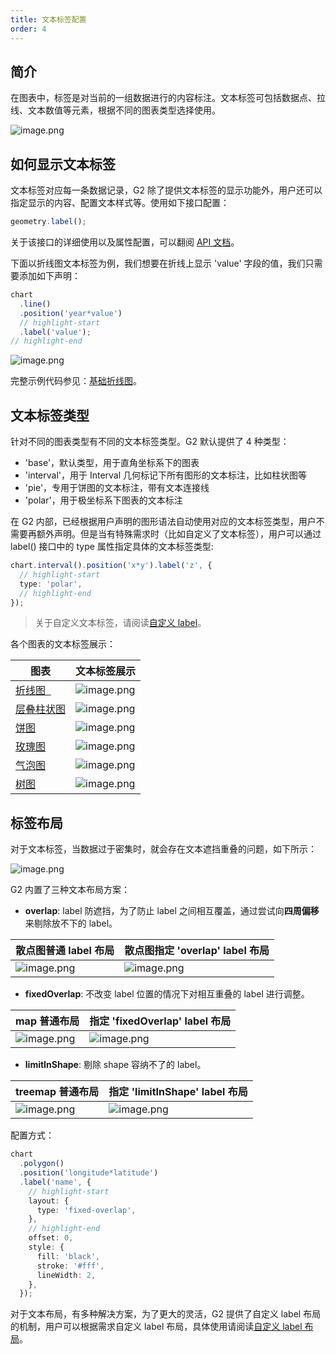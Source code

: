 ```yaml
---
title: 文本标签配置
order: 4
---
```


## 简介

在图表中，标签是对当前的一组数据进行的内容标注。文本标签可包括数据点、拉线、文本数值等元素，根据不同的图表类型选择使用。

![image.png](https://gw.alipayobjects.com/mdn/rms_f5c722/afts/img/A*qikhQZ--sIsAAAAAAAAAAABkARQnAQ)

## 如何显示文本标签

文本标签对应每一条数据记录，G2 除了提供文本标签的显示功能外，用户还可以指定显示的内容、配置文本样式等。使用如下接口配置：

```typescript
geometry.label();
```

关于该接口的详细使用以及属性配置，可以翻阅 [API 文档](../../api/label)。

下面以折线图文本标签为例，我们想要在折线上显示 'value' 字段的值，我们只需要添加如下声明：

```typescript
chart
  .line()
  .position('year*value')
  // highlight-start
  .label('value');
// highlight-end
```

![image.png](https://gw.alipayobjects.com/mdn/rms_f5c722/afts/img/A*ZCTfQamJWdwAAAAAAAAAAABkARQnAQ)

完整示例代码参见：[基础折线图](../../../examples/line/basic)。

## 文本标签类型

针对不同的图表类型有不同的文本标签类型。G2 默认提供了 4 种类型：

- 'base'，默认类型，用于直角坐标系下的图表
- 'interval'，用于 Interval 几何标记下所有图形的文本标注，比如柱状图等
- 'pie'，专用于饼图的文本标注，带有文本连接线
- 'polar'，用于极坐标系下图表的文本标注

在 G2 内部，已经根据用户声明的图形语法自动使用对应的文本标签类型，用户不需要再额外声明。但是当有特殊需求时（比如自定义了文本标签），用户可以通过 label() 接口中的 type 属性指定具体的文本标签类型:

```typescript
chart.interval().position('x*y').label('z', {
  // highlight-start
  type: 'polar',
  // highlight-end
});
```

> 关于自定义文本标签，请阅读[自定义 label](../developer/registerlabel)。

各个图表的文本标签展示：

| 图表                                                         | 文本标签展示                                                                                        |
| ------------------------------------------------------------ | --------------------------------------------------------------------------------------------------- |
| [折线图  ](../../../examples/component/label#line2)          | ![image.png](https://gw.alipayobjects.com/mdn/rms_f5c722/afts/img/A*nZuMQ6zuwyoAAAAAAAAAAABkARQnAQ) |
| [层叠柱状图](../../../examples/gallery/column#column11)      | ![image.png](https://gw.alipayobjects.com/mdn/rms_f5c722/afts/img/A*YE8BS4GAIiwAAAAAAAAAAABkARQnAQ) |
| [饼图](../../../examples/component/label#pie1)               | ![image.png](https://gw.alipayobjects.com/mdn/rms_f5c722/afts/img/A*UgeASIcU06cAAAAAAAAAAABkARQnAQ) |
| [玫瑰图](../../../examples/pie/rose#rose)                    | ![image.png](https://gw.alipayobjects.com/mdn/rms_f5c722/afts/img/A*2GUNQ7o2fs4AAAAAAAAAAABkARQnAQ) |
| [气泡图](../../../examples/point/bubble#bubble-text)         | ![image.png](https://gw.alipayobjects.com/mdn/rms_f5c722/afts/img/A*YhT2QK4OxDcAAAAAAAAAAABkARQnAQ) |
| [树图](../../../examples/relation/relation#radial-tidy-tree) | ![image.png](https://gw.alipayobjects.com/mdn/rms_f5c722/afts/img/A*sQQSTY7Em2AAAAAAAAAAAABkARQnAQ) |

## 标签布局

对于文本标签，当数据过于密集时，就会存在文本遮挡重叠的问题，如下所示：

![image.png](https://gw.alipayobjects.com/mdn/rms_f5c722/afts/img/A*kwt5RalWEQIAAAAAAAAAAABkARQnAQ)

G2 内置了三种文本布局方案：

- **overlap**: label 防遮挡，为了防止 label 之间相互覆盖，通过尝试向**四周偏移**来剔除放不下的 label。

| 散点图普通 label 布局                                                                               | 散点图指定 'overlap' label 布局                                                                     |
| :-------------------------------------------------------------------------------------------------- | --------------------------------------------------------------------------------------------------- |
| ![image.png](https://gw.alipayobjects.com/mdn/rms_f5c722/afts/img/A*ki1QQYCLHNMAAAAAAAAAAABkARQnAQ) | ![image.png](https://gw.alipayobjects.com/mdn/rms_f5c722/afts/img/A*sDrwR5TaVZEAAAAAAAAAAABkARQnAQ) |

- **fixedOverlap**: 不改变 label 位置的情况下对相互重叠的 label 进行调整。

| map 普通布局                                                                                        | 指定 'fixedOverlap' label 布局                                                                      |
| :-------------------------------------------------------------------------------------------------- | --------------------------------------------------------------------------------------------------- |
| ![image.png](https://gw.alipayobjects.com/mdn/rms_f5c722/afts/img/A*wk0WSZtriRAAAAAAAAAAAABkARQnAQ) | ![image.png](https://gw.alipayobjects.com/mdn/rms_f5c722/afts/img/A*e8xtSqJMGMkAAAAAAAAAAABkARQnAQ) |

- **limitInShape**: 剔除 shape 容纳不了的 label。

| treemap 普通布局                                                                                    | 指定 'limitInShape' label 布局                                                                      |
| :-------------------------------------------------------------------------------------------------- | --------------------------------------------------------------------------------------------------- |
| ![image.png](https://gw.alipayobjects.com/mdn/rms_f5c722/afts/img/A*hI46TrDtlFcAAAAAAAAAAABkARQnAQ) | ![image.png](https://gw.alipayobjects.com/mdn/rms_f5c722/afts/img/A*81mZT4lSviAAAAAAAAAAAABkARQnAQ) |

配置方式：

```typescript
chart
  .polygon()
  .position('longitude*latitude')
  .label('name', {
    // highlight-start
    layout: {
      type: 'fixed-overlap',
    },
    // highlight-end
    offset: 0,
    style: {
      fill: 'black',
      stroke: '#fff',
      lineWidth: 2,
    },
  });
```

对于文本布局，有多种解决方案，为了更大的灵活，G2 提供了自定义 label 布局的机制，用户可以根据需求自定义 label 布局，具体使用请阅读[自定义 label 布局](../developer/registerlabel/#自定义-label-布局函数)。
